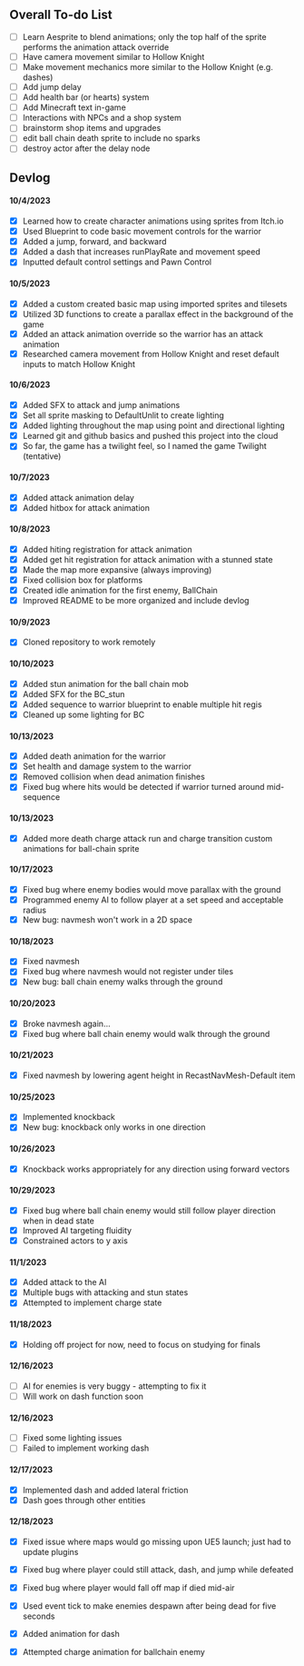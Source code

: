 ## Overall To-do List

- [ ] Learn Aesprite to blend animations; only the top half of the sprite performs the animation attack override 
- [ ] Have camera movement similar to Hollow Knight
- [ ] Make movement mechanics more similar to the Hollow Knight (e.g. dashes)
- [ ] Add jump delay 
- [ ] Add health bar (or hearts) system
- [ ] Add Minecraft text in-game
- [ ] Interactions with NPCs and a shop system
- [ ] brainstorm shop items and upgrades
- [ ] edit ball chain death sprite to include no sparks
- [ ] destroy actor after the delay node

## Devlog

#### 10/4/2023

- [X] Learned how to create character animations using sprites from Itch.io
- [X] Used Blueprint to code basic movement controls for the warrior
- [X] Added a jump, forward, and backward
- [X] Added a dash that increases runPlayRate and movement speed
- [X] Inputted default control settings and Pawn Control

#### 10/5/2023
- [X] Added a custom created basic map using imported sprites and tilesets
- [X] Utilized 3D functions to create a parallax effect in the background of the game
- [X] Added an attack animation override so the warrior has an attack animation
- [X] Researched camera movement from Hollow Knight and reset default inputs to match Hollow Knight

#### 10/6/2023
- [X] Added SFX to attack and jump animations
- [X] Set all sprite masking to DefaultUnlit to create lighting
- [X] Added lighting throughout the map using point and directional lighting
- [X] Learned git and github basics and pushed this project into the cloud
- [X] So far, the game has a twilight feel, so I named the game Twilight (tentative) 

#### 10/7/2023
- [X] Added attack animation delay
- [X] Added hitbox for attack animation

#### 10/8/2023
- [X] Added hiting registration for attack animation
- [X] Added get hit registration for attack animation with a stunned state
- [X] Made the map more expansive (always improving)
- [X] Fixed collision box for platforms 
- [X] Created idle animation for the first enemy, BallChain
- [X] Improved README to be more organized and include devlog

#### 10/9/2023

- [X] Cloned repository to work remotely

#### 10/10/2023

- [X] Added stun animation for the ball chain mob
- [X] Added SFX for the BC_stun
- [X] Added sequence to warrior blueprint to enable multiple hit regis
- [X] Cleaned up some lighting for BC

#### 10/13/2023

- [X] Added death animation for the warrior
- [X] Set health and damage system to the warrior
- [X] Removed collision when dead animation finishes
- [X] Fixed bug where hits would be detected if warrior turned around mid-sequence

#### 10/13/2023

- [X] Added more death charge attack run and charge transition custom animations for ball-chain sprite

#### 10/17/2023
- [X] Fixed bug where enemy bodies would move parallax with the ground
- [X] Programmed enemy AI to follow player at a set speed and acceptable radius
- [X] New bug: navmesh won't work in a 2D space

#### 10/18/2023 
- [X] Fixed navmesh
- [X] Fixed bug where navmesh would not register under tiles
- [X] New bug: ball chain enemy walks through the ground

#### 10/20/2023
- [X] Broke navmesh again...
- [X] Fixed bug where ball chain enemy would walk through the ground

#### 10/21/2023
- [X] Fixed navmesh by lowering agent height in RecastNavMesh-Default item

#### 10/25/2023
- [X] Implemented knockback
- [X] New bug: knockback only works in one direction

#### 10/26/2023
- [X] Knockback works appropriately for any direction using forward vectors

#### 10/29/2023
- [X] Fixed bug where ball chain enemy would still follow player direction when in dead state
- [X] Improved AI targeting fluidity
- [X] Constrained actors to y axis

#### 11/1/2023
- [X] Added attack to the AI
- [X] Multiple bugs with attacking and stun states
- [X] Attempted to implement charge state

#### 11/18/2023
- [X] Holding off project for now, need to focus on studying for finals

#### 12/16/2023
- [ ] AI for enemies is very buggy - attempting to fix it
- [ ] Will work on dash function soon

#### 12/16/2023
- [ ] Fixed some lighting issues
- [ ] Failed to implement working dash

#### 12/17/2023
- [X] Implemented dash and added lateral friction
- [X] Dash goes through other entities

#### 12/18/2023
- [X] Fixed issue where maps would go missing upon UE5 launch; just had to update plugins
- [X] Fixed bug where player could still attack, dash, and jump while defeated
- [X] Fixed bug where player would fall off map if died mid-air
- [X] Used event tick to make enemies despawn after being dead for five seconds
- [X] Added animation for dash
- [X] Attempted charge animation for ballchain enemy

